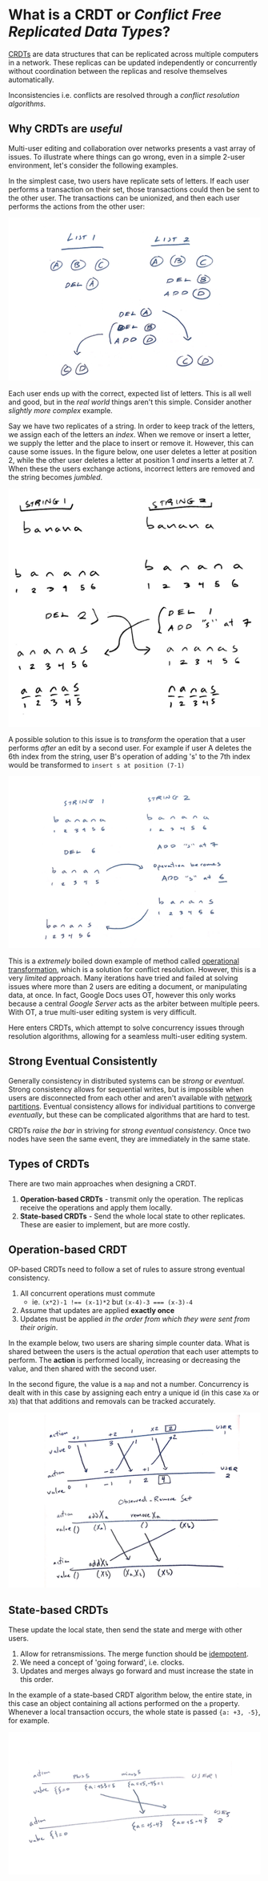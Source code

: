 # What is a CRDT or _Conflict Free Replicated Data Types_?

[CRDTs](https://en.wikipedia.org/wiki/Conflict-free_replicated_data_type) are data structures that can be replicated across multiple computers in a network. These replicas can be updated independently or concurrently without coordination between the replicas and resolve themselves automatically. 

Inconsistencies i.e. conflicts are resolved through a *conflict resolution algorithms*. 

## Why CRDTs are _useful_
Multi-user editing and collaboration over networks presents a vast array of issues. To illustrate where things can go wrong, even in a simple 2-user environment, let's consider the following examples. 

In the simplest case, two users have replicate sets of letters. If each user performs a transaction on their set, those transactions could then be sent to the other user. The transactions can be unionized, and then each user performs the actions from the other user:

![set_of_letters](/images/list.png)

Each user ends up with the correct, expected list of letters. This is all well and good, but in the _real world_ things aren't this simple. Consider another _slightly more complex_ example. 

Say we have two replicates of a string. In order to keep track of the letters, we assign each of the letters an _index_. When we remove or insert a letter, we supply the letter and the place to insert or remove it. However, this can cause some issues. In the figure below, one user deletes a letter at position 2, while the other user deletes a letter at position 1 _and_ inserts a letter at 7. When these the users exchange actions, incorrect letters are removed and the string becomes _jumbled_.


![string1](/images/string1.png)


A possible solution to this issue is to _transform_ the operation that a user performs _after_ an edit by a second user. For example if user A deletes the 6th index from the string, user B's operation of adding 's' to the 7th index would be transformed to `insert s at position (7-1)`


![string2](/images/string2.png)

This is a _extremely_ boiled down example of method called [operational transformation](https://en.wikipedia.org/wiki/Operational_transformation), which is a solution for conflict resolution. However, this is a very _limited_ approach. Many iterations have tried and failed at solving issues where more than 2 users are editing a document, or manipulating data, at once. In fact, Google Docs uses OT, however this only works because a central _Google Server_ acts as the arbiter between multiple peers. With OT, a true multi-user editing system is very difficult. 

Here enters CRDTs, which attempt to solve concurrency issues through resolution algorithms, allowing for a seamless multi-user editing system. 

## Strong Eventual Consistently
Generally consistency in distributed systems can be _strong_ or _eventual_. Strong consistency allows for sequential writes, but is impossible when users are disconnected from each other and aren't available with [network partitions](https://en.wikipedia.org/wiki/Network_partition). Eventual consistency allows for individual partitions to converge _eventually_, but these can be complicated algorithms that are hard to test.

CRDTs _raise the bar_ in striving for _strong eventual consistency_. Once two nodes have seen the same event, they are immediately in the same state. 



## Types of CRDTs
There are two main approaches when designing a CRDT. 
1. **Operation-based CRDTs** - transmit only the operation. The replicas receive the operations and apply them locally. 
2. **State-based CRDTs** - Send the whole local state to other replicates. These are easier to implement, but are more costly. 

## Operation-based CRDT
OP-based CRDTs need to follow a set of rules to assure strong eventual consistency. 
1. All concurrent operations must commute
    - ie. `(x*2)-1 !== (x-1)*2` but `(x-4)-3 === (x-3)-4`
2. Assume that updates are applied **exactly once**
3. Updates must be applied _in the order from which they were sent from their origin_.

In the example below, two users are sharing simple counter data. What is shared between the users is the actual _operation_ that each user attempts to perform. The **action** is performed locally, increasing or decreasing the value, and then shared with the second user. 

In the second figure, the value is a `map` and not a number. Concurrency is dealt with in this case by assigning each entry a unique id (in this case `Xa` or `Xb`) that that additions and removals can be tracked accurately. 

![operation](/images/operation.png)


## State-based CRDTs
These update the local state, then send the state and merge with other users. 
1. Allow for retransmissions. The merge function should be [idempotent](https://en.wikipedia.org/wiki/Idempotence). 
2. We need a concept of 'going forward', i.e. clocks. 
3. Updates and merges always go forward and must increase the state in this order. 

In the example of a state-based CRDT algorithm below, the entire state, in this case an object containing all actions performed on the `a` property. Whenever a local transaction occurs, the whole state is passed `{a: +3, -5}`, for example. 

![state](/images/state.png)




